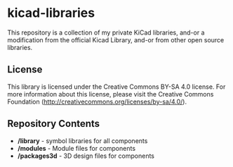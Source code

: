 # kicad-libraries

This repository is a collection of my private KiCad libraries, and-or a modification from the official
Kicad Library, and-or from other open source libraries.

## License

This library is licensed under the Creative Commons BY-SA 4.0 license. For more information about this license, please visit 
the Creative Commons Foundation (http://creativecommons.org/licenses/by-sa/4.0/).

## Repository Contents

* **/library** - symbol libraries for all components 
* **/modules** - Module files for components
* **/packages3d** - 3D design files for components
